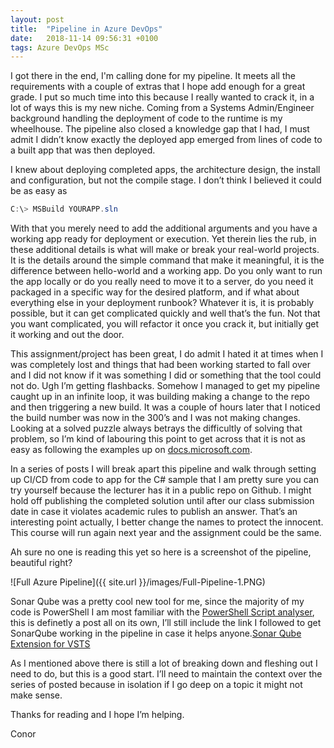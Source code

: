 ```yaml
---
layout: post
title:  "Pipeline in Azure DevOps"
date:   2018-11-14 09:56:31 +0100
tags: Azure DevOps MSc
---
```


I got there in the end, I'm calling done for my pipeline. It meets all the requirements with a couple of extras that I hope add enough for a great grade. I put so much time into this because I really wanted to crack it, in a lot of ways this is my new niche. Coming from a Systems Admin/Engineer background handling the deployment of code to the runtime is my wheelhouse. The pipeline also closed a knowledge gap that I had, I must admit I didn’t know exactly the deployed app emerged from lines of code to a built app that was then deployed.

I knew about deploying completed apps, the architecture design, the install and configuration, but not the compile stage. I don’t think I believed it could be as easy as 

```powershell
C:\> MSBuild YOURAPP.sln
```

With that you merely need to add the additional arguments and you have a working app ready for deployment or execution. Yet therein lies the rub, in these additional details is what will make or break your real-world projects. It is the details around the simple command that make it meaningful, it is the difference between hello-world and a working app. Do you only want to run the app locally or do you really need to move it to a server, do you need it packaged in a specific way for the desired platform, and if what about everything else in your deployment runbook? Whatever it is, it is probably possible, but it can get complicated quickly and well that’s the fun. Not that you want complicated, you will refactor it once you crack it, but initially get it working and out the door.


This assignment/project has been great, I do admit I hated it at times when I was completely lost and things that had been working started to fall over and I did not know if it was something I did or something that the tool could not do. Ugh I’m getting flashbacks. Somehow I managed to get my pipeline caught up in an infinite loop, it was building making a change to the repo and then triggering a new build. It was a couple of hours later that I noticed the build number was now in the 300’s and I was not making changes. Looking at a solved puzzle always betrays the difficultly of solving that problem, so I’m kind of labouring this point to get across that it is not as easy as following the examples up on [docs.microsoft.com](docs.microsoft.com).


In a series of posts I will break apart this pipeline and walk through setting up CI/CD from code to app for the C# sample that I am pretty sure you can try yourself because the lecturer has it in a public repo on Github. I might hold off publishing the completed solution until after our class submission date in case it violates academic rules to publish an answer. That’s an interesting point actually, I better change the names to protect the innocent. This course will run again next year and the assignment could be the same.

Ah sure no one is reading this yet so here is a screenshot of the pipeline, beautiful right?

![Full Azure Pipeline]({{ site.url }}/images/Full-Pipeline-1.PNG)

Sonar Qube was a pretty cool new tool for me, since the majority of my code is PowerShell I am most familiar with the [PowerShell Script analyser](https://github.com/PowerShell/PSScriptAnalyzer), this is definetly a post all on its own, I’ll still include the link I followed to get SonarQube working in the pipeline in case it helps anyone.[Sonar Qube Extension for VSTS](https://docs.sonarqube.org/display/SCAN/Analyzing+with+SonarQube+Extension+for+VSTS-TFS)

As I mentioned above there is still a lot of breaking down and fleshing out I need to do, but this is a good start. I’ll need to maintain the context over the series of posted because in isolation if I go deep on a topic it might not make sense. 

Thanks for reading and I hope I’m helping.

Conor